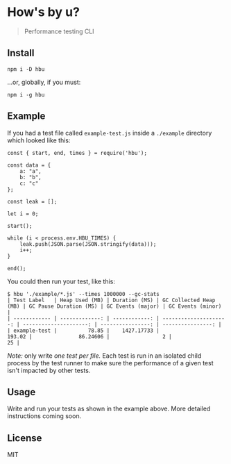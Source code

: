 # How's by u?

> Performance testing CLI

## Install

```
npm i -D hbu
```

...or, globally, if you must:

```
npm i -g hbu
```

## Example

If you had a test file called `example-test.js` inside a `./example` directory which looked like this:

```
const { start, end, times } = require('hbu');

const data = {
    a: "a",
    b: "b",
    c: "c"
};

const leak = [];

let i = 0;

start();

while (i < process.env.HBU_TIMES) {
    leak.push(JSON.parse(JSON.stringify(data)));
    i++;
}

end();
```

You could then run your test, like this:

```
$ hbu './example/*.js' --times 1000000 --gc-stats
| Test Label   | Heap Used (MB) | Duration (MS) | GC Collected Heap (MB) | GC Pause Duration (MS) | GC Events (major) | GC Events (minor) |
| ------------ | -------------: | ------------: | ---------------------: | ---------------------: | ----------------: | ----------------: |
| example-test |          78.85 |    1427.17733 |                 193.02 |               86.24606 |                 2 |                25 |
```

*Note:* only write *one test per file.* Each test is run in an isolated child process by the test runner to make sure the performance of a given test isn't impacted by other tests.

## Usage

Write and run your tests as shown in the example above. More detailed instructions coming soon.

## License

MIT
